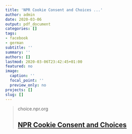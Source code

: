 ```yaml
---
title: 'NPR Cookie Consent and Choices ...'
author: admin
date: 2020-03-06
output: pdf_document
categories: []
tags:
- facebook
- german
subtitle: ''
summary: ''
authors: []
lastmod: 2020-03-06T23:42:45+01:00
featured: no
image:
  caption: ''
  focal_point: ''
  preview_only: no
projects: []
slug: []
---
```


> choice.npr.org
> ## [NPR Cookie Consent and Choices](https://www.npr.org/sections/goatsandsoda/2020/03/03/809965742/personal-essay-from-wuhan-living-in-hell?utm_campaign=storyshare&utm_source=facebook.com&utm_medium=social)
>

